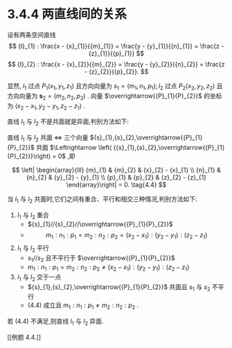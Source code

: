 # 3.4.4 两直线间的关系
设有两条空间直线
$$
{l}_{1} : \frac{x - {x}_{1}}{{m}_{1}} = \frac{y - {y}_{1}}{{n}_{1}} = \frac{z - {z}_{1}}{{p}_{1}}
$$
$$
{l}_{2} : \frac{x - {x}_{2}}{{m}_{2}} = \frac{y - {y}_{2}}{{n}_{2}} = \frac{z - {z}_{2}}{{p}_{2}}.
$$

显然, ${l}_{1}$ 过点 ${P}_{1}\left( {{x}_{1},{y}_{1},{z}_{1}}\right)$ 且方向向量为 ${s}_{1} = \left( {{m}_{1},{n}_{1},{p}_{1}}\right) ;{l}_{2}$ 过点 ${P}_{2}\left( {{x}_{2},{y}_{2},{z}_{2}}\right)$ 且方向向量为 ${\mathbf{s}}_{2} = \left( {{m}_{2},{n}_{2},{p}_{2}}\right)$ . 向量 $\overrightarrow{{P}_{1}{P}_{2}}$ 的坐标为 $\left( {{x}_{2} - {x}_{1},{y}_{2} - {y}_{1},{z}_{2} - {z}_{1}}\right)$ .

直线 ${l}_{1}$ 与 ${l}_{2}$ 不是共面就是异面,判别方法如下:

直线 ${l}_{1}$ 与 ${l}_{2}$ 共面 $\Leftrightarrow$ 三个向量 ${s}_{1},{s}_{2},\overrightarrow{{P}_{1}{P}_{2}}$ 共面 $\Leftrightarrow \left( {{s}_{1},{s}_{2},\overrightarrow{{P}_{1}{P}_{2}}}\right) = 0$ ,即

$$
\left| \begin{array}{lll} {m}_{1} & {m}_{2} & {x}_{2} - {x}_{1} \\ {n}_{1} & {n}_{2} & {y}_{2} - {y}_{1} \\ {p}_{1} & {p}_{2} & {z}_{2} - {z}_{1} \end{array}\right| = 0. \tag{4.4}
$$

当 ${l}_{1}$ 与 ${l}_{2}$ 共面时,它们之间有重合、平行和相交三种情况,判别方法如下:
1. ${l}_{1}$ 与 ${l}_{2}$ 重合 
	- ${s}_{1}//{s}_{2}//\overrightarrow{{P}_{1}{P}_{2}}$
	- $${m}_{1} : {n}_{1} : {p}_{1} = {m}_{2} : {n}_{2} : {p}_{2} = \left( {{x}_{2} - {x}_{1}}\right): \left( {{y}_{2} - {y}_{1}}\right): \left( {{z}_{2} - {z}_{1}}\right)$$
2. ${l}_{1}$ 与 ${l}_{2}$ 平行
	- ${s}_{1}//{s}_{2}$ 且不平行于 $\overrightarrow{{P}_{1}{P}_{2}}$
	- ${m}_{1} : {n}_{1} : {p}_{1} = {m}_{2} : {n}_{2} :{p}_{2} \neq \left( {{x}_{2} - {x}_{1}}\right) : \left( {{y}_{2} - {y}_{1}}\right) : \left( {{z}_{2} - {z}_{1}}\right)$
3. ${l}_{1}$ 与 ${l}_{2}$ 交于一点
	- ${s}_{1},{s}_{2},\overrightarrow{{P}_{1}{P}_{2}}$ 共面且 ${s}_{1}$ 与 ${s}_{2}$ 不平行 
	- $\left( {4.4}\right)$ 成立且 ${m}_{1} : {n}_{1} : {p}_{1} \neq {m}_{2} : {n}_{2} : {p}_{2}$ .

若 (4.4) 不满足,则直线 ${l}_{1}$ 与 ${l}_{2}$ 异面.

[[例题 4.4.]]